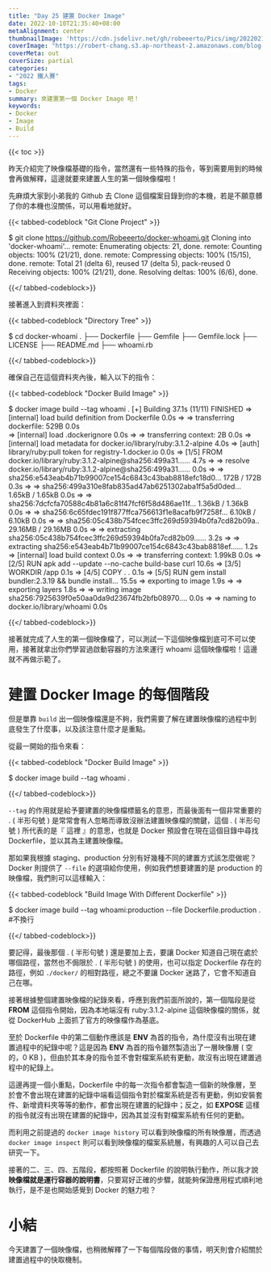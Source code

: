 ```yaml
---
title: "Day 25 建置 Docker Image"
date: 2022-10-10T21:35:40+08:00
metaAlignment: center
thumbnailImage: 'https://cdn.jsdelivr.net/gh/robeeerto/Pics/img/202202161656501.png'
coverImage: "https://robert-chang.s3.ap-northeast-2.amazonaws.com/blog-images/5dxen.jpg"
coverMeta: out
coverSize: partial
categories:
- "2022 鐵人賽"
tags:
- Docker
summary: 來建置第一個 Docker Image 吧！
keywords:
- Docker
- Image
- Build
---
```


{{< toc >}}

昨天介紹完了映像檔基礎的指令，當然還有一些特殊的指令，等到需要用到的時候會再做解釋，這邊就要來建置人生的第一個映像檔啦！

先麻煩大家到小弟我的 Github 去 Clone 這個檔案目錄到你的本機，若是不願意髒了你的本機也沒關係，可以用看地就好。

{{< tabbed-codeblock "Git Clone Project" >}}
<!-- tab bash -->
$ git clone https://github.com/Robeeerto/docker-whoami.git
Cloning into 'docker-whoami'...
remote: Enumerating objects: 21, done.
remote: Counting objects: 100% (21/21), done.
remote: Compressing objects: 100% (15/15), done.
remote: Total 21 (delta 6), reused 17 (delta 5), pack-reused 0
Receiving objects: 100% (21/21), done.
Resolving deltas: 100% (6/6), done.
<!-- endtab -->
{{</ tabbed-codeblock>}}

接著進入到資料夾裡面：

{{< tabbed-codeblock "Directory Tree" >}}
<!-- tab bash -->
$ cd docker-whoami
.
├── Dockerfile
├── Gemfile
├── Gemfile.lock
├── LICENSE
├── README.md
├── whoami.rb
<!-- endtab -->
{{</ tabbed-codeblock>}}

確保自己在這個資料夾內後，輸入以下的指令：

{{< tabbed-codeblock "Docker Build Image" >}}
<!-- tab bash -->
$ docker image build --tag whoami .
[+] Building 37.1s (11/11) FINISHED
 => [internal] load build definition from Dockerfile                       0.0s
 => => transferring dockerfile: 529B                                       0.0s     
 => [internal] load .dockerignore                                          0.0s
 => => transferring context: 2B                                            0.0s
 => [internal] load metadata for docker.io/library/ruby:3.1.2-alpine       4.0s
 => [auth] library/ruby:pull token for registry-1.docker.io                0.0s
 => [1/5] FROM docker.io/library/ruby:3.1.2-alpine@sha256:499a31......     4.7s
 => => resolve docker.io/library/ruby:3.1.2-alpine@sha256:499a31......     0.0s
 => => sha256:e543eab4b71b99007ce154c6843c43bab8818efc18d0... 172B / 172B  0.3s
 => => sha256:499a310e8fab835ad47ab6251302aba1f5a5d0ded... 1.65kB / 1.65kB 0.0s
 => => sha256:7dcfcfa70588c4b81a6c81f47fcf6f58d486ae11f... 1.36kB / 1.36kB 0.0s
 => => sha256:6c65fdec191f877ffca756613f1e8acafb9f7258f... 6.10kB / 6.10kB 0.0s
 => => sha256:05c438b754fcec3ffc269d59394b0fa7cd82b09a.. 29.16MB / 29.16MB 0.0s
 => => extracting sha256:05c438b754fcec3ffc269d59394b0fa7cd82b09......     3.2s
 => => extracting sha256:e543eab4b71b99007ce154c6843c43bab8818ef......     1.2s
 => [internal] load build context                                          0.0s
 => => transferring context: 1.99kB                                        0.0s
 => [2/5] RUN apk add --update --no-cache     build-base     curl         10.6s
 => [3/5] WORKDIR /app                                                     0.1s
 => [4/5] COPY . .                                                         0.1s
 => [5/5] RUN gem install bundler:2.3.19 && bundle install...             15.5s
 => exporting to image                                                     1.9s
 => => exporting layers                                                    1.8s
 => => writing image sha256:7925639f0e50aa0da9d23674fb2bfb08970....        0.0s
 => => naming to docker.io/library/whoami                                  0.0s
<!-- endtab -->
{{</ tabbed-codeblock>}}

接著就完成了人生的第一個映像檔了，可以測試一下這個映像檔到底可不可以使用，接著就拿出你們學習過啟動容器的方法來運行 whoami 這個映像檔啦！這邊就不再做示範了。

# 建置 Docker Image 的每個階段

但是單靠 `build` 出一個映像檔還是不夠，我們需要了解在建置映像檔的過程中到底發生了什麼事，以及該注意什麼才是重點。

從最一開始的指令來看：

{{< tabbed-codeblock "Docker Build Image" >}}
<!-- tab bash -->
$ docker image build --tag whoami .
<!-- endtab -->
{{</ tabbed-codeblock>}}

`--tag` 的作用就是給予要建置的映像檔標籤名的意思，而最後面有一個非常重要的 . ( 半形句號 ) 是常常會有人忽略而導致沒辦法建置映像檔的關鍵，這個 . ( 半形句號 ) 所代表的是『 這裡 』的意思，也就是 Docker 預設會在現在這個目錄中尋找 Dockerfile，並以其為主建置映像檔。

那如果我根據 staging、production 分別有好幾種不同的建置方式該怎麼做呢？Docker 則提供了 `--file` 的選項給你使用，例如我們想要建置的是 production 的映像檔，我們則可以這樣輸入：

{{< tabbed-codeblock "Build Image With Different Dockerfile" >}}
<!-- tab bash -->
$ docker image build --tag whoami:production --file Dockerfile.production . #不換行
<!-- endtab -->
{{</ tabbed-codeblock>}}

要記得，最後那個 . ( 半形句號 ) 還是要加上去，要讓 Docker 知道自己現在處於哪個路徑，當然也不侷限於 . ( 半形句號 ) 的使用，也可以指定 Dockerfile 存在的路徑，例如 `./docker/` 的相對路徑，總之不要讓 Docker 迷路了，它會不知道自己在哪。

接著根據整個建置映像檔的紀錄來看，呼應到我們前面所說的，第一個階段是從 **FROM** 這個指令開始，因為本地端沒有 ruby:3.1.2-alpine 這個映像檔的關係，就從 DockerHub 上面抓了官方的映像檔作為基底。

至於 Dockerfile 中的第二個動作應該是 **ENV** 為首的指令，為什麼沒有出現在建置過程中的紀錄中呢？這是因為 **ENV** 為首的指令雖然製造出了一層映像層 ( 空的，0 KB )，但由於其本身的指令並不會對檔案系統有更動，故沒有出現在建置過程中的紀錄上。

這邊再提一個小重點，Dockerfile 中的每一次指令都會製造一個新的映像層，至於會不會出現在建置的紀錄中端看這個指令對於檔案系統是否有更動，例如安裝套件、新增資料夾等等的動作，都會出現在建置的紀錄中；反之，如 **EXPOSE** 這樣的指令就沒有出現在建置的紀錄中，因為其並沒有對檔案系統有任何的更動。

而利用之前提過的 `docker image history` 可以看到映像檔的所有映像層，而透過 `docker image inspect` 則可以看到映像檔的檔案系統層，有興趣的人可以自己去研究一下。

接著的二、三、四、五階段，都按照著 Dockerfile 的說明執行動作，所以我才說**映像檔就是運行容器的說明書**，只要寫好正確的步驟，就能夠保證應用程式順利地執行，是不是也開始感覺到 Docker 的魅力啦？

# 小結

今天建置了一個映像檔，也稍微解釋了一下每個階段做的事情，明天則會介紹關於建置過程中的快取機制。